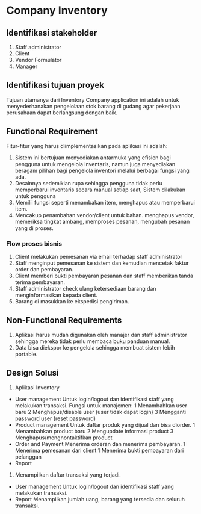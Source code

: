 # Company Inventory 

## Identifikasi stakeholder
1.	Staff administrator
2.	Client
3.  Vendor Formulator 
4.  Manager

## Identifikasi tujuan proyek
Tujuan utamanya dari Inventory Company application ini adalah untuk menyederhanakan pengelolaan stok barang di gudang agar pekerjaan perusahaan dapat berlangsung dengan baik. 
## Functional Requirement
Fitur-fitur yang harus diimplementasikan pada aplikasi ini adalah:
1. Sistem ini bertujuan menyediakan antarmuka yang efisien bagi pengguna untuk mengelola inventaris, namun juga menyediakan beragam pilihan bagi pengelola inventori melalui berbagai fungsi yang ada.
2. Desainnya sedemikian rupa sehingga pengguna tidak perlu memperbarui inventaris secara manual setiap saat, Sistem dilakukan untuk pengguna
3. Memilii fungsi seperti menambakan item, menghapus atau memperbarui item.
4. Mencakup penambahan vendor/client untuk bahan. menghapus vendor, memeriksa tingkat ambang, memproses pesanan, mengubah pesanan yang di proses.

### Flow proses bisnis
1.  Client melakukan pemesanan via email terhadap staff administrator
2.	Staff menginput pemesanan ke sistem dan kemudian mencetak faktur order dan pembayaran.
3.	Client memberi bukti pembayaran pesanan dan staff memberikan tanda terima pembayaran.
4.	Staff administrator check ulang ketersediaan barang dan menginformasikan kepada client.
5.  Barang di masukkan ke ekspedisi pengiriman. 

## Non-Functional Requirements
1. Aplikasi harus mudah digunakan oleh manajer dan staff administrator sehingga mereka tidak perlu membaca buku panduan manual.
2. Data bisa diekspor ke pengelola sehingga membuat sistem lebih portable.

## Design Solusi

1. Aplikasi Inventory

*	User management
Untuk login/logout dan identifikasi staff yang melakukan transaksi.
Fungsi untuk manajemen:
1	Menambahkan user baru
2	Menghapus/disable user (user tidak dapat login)
3	Mengganti password user (reset password)
*	Product management
Untuk daftar produk yang dijual dan bisa diorder.
1	Menambahkan product baru
2	Mengupdate informasi product
3	Menghapus/mengnontaktifkan product
*	Order and Payment
Menerima orderan dan menerima pembayaran.
1	Menerima pemesanan dari client
1	Menerima bukti pembayaran dari pelanggan
*	Report
1.	Menampilkan daftar transaksi yang terjadi.
*	User management
Untuk login/logout dan identifikasi staff yang melakukan transaksi.
* Report
Menampilkan jumlah uang, barang yang tersedia dan seluruh transaksi.
